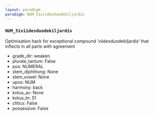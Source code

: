 ```yaml
---
layout: paradigm
paradigm: NUM_51viidesduodekiljardis
---
```

### ` NUM_51viidesduodekiljardis `

Optimisation hack for exceptional compound ’viidesduodekiljardis’ that inflects in all parts with agreement
* grade_dir: weaken
* plurale_tantum: False
* pos: NUMERAL
* stem_diphthong: None
* stem_vowel: None
* upos: NUM
* harmony: back
* kotus_av: None
* kotus_tn: 51
* clitics: False
* possessive: False
